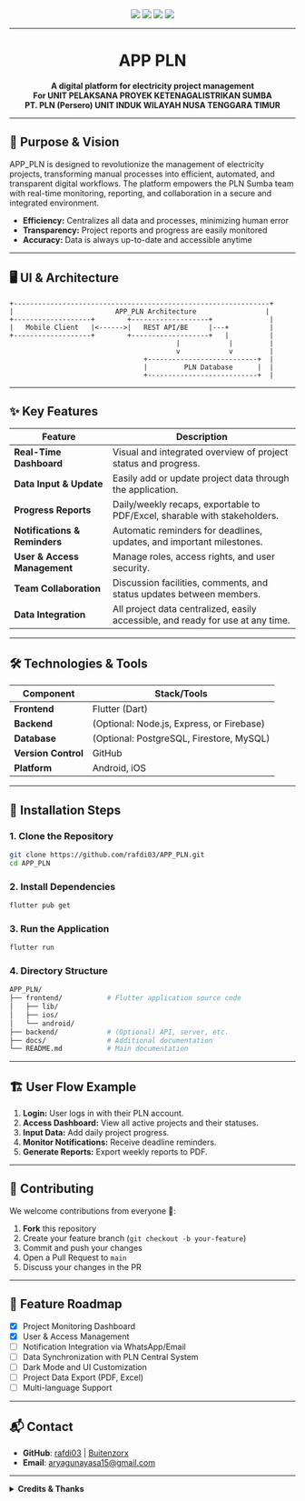 <!--
██╗   ██╗ █████╗ ██████╗ ██████╗     ██████╗ ██╗      ███╗   ██╗
██║   ██║██╔══██╗██╔══██╗██╔══██╗    ██╔══██╗██║      ████╗  ██║
██║   ██║███████║██████╔╝██║  ██║    ██████╔╝██║      ██╔██╗ ██║
╚██╗ ██╔╝██╔══██║██╔═══╝ ██║  ██║    ██╔═══╝ ██║      ██║╚██╗██║
 ╚████╔╝ ██║  ██║██║     ██████╔╝    ██║     ███████╗ ██║ ╚████║
  ╚═══╝  ╚═╝  ╚═╝╚═╝     ╚═════╝     ╚═╝     ╚══════╝ ╚═╝  ╚═══╝
           Digitalization of Electricity Project Management
-->


<div align="center">

<img src="https://img.shields.io/badge/PLN%20Sumba-Project-blue?style=for-the-badge&logo=powerbi&logoColor=white"/>
<img src="https://img.shields.io/badge/Flutter-Mobile-blue?style=for-the-badge&logo=flutter&logoColor=white"/>
<img src="https://img.shields.io/badge/Status-Active-brightgreen?style=for-the-badge&logo=github"/>
<img src="https://img.shields.io/badge/License-Unlicensed-lightgrey?style=for-the-badge"/>

</div>

---

<h1 align="center">APP PLN</h1>
<p align="center"><b>
A digital platform for electricity project management<br>
For UNIT PELAKSANA PROYEK KETENAGALISTRIKAN SUMBA<br>
PT. PLN (Persero) UNIT INDUK WILAYAH NUSA TENGGARA TIMUR
</b></p>

---

## 🎯 **Purpose & Vision**

APP_PLN is designed to revolutionize the management of electricity projects, transforming manual processes into efficient, automated, and transparent digital workflows. The platform empowers the PLN Sumba team with real-time monitoring, reporting, and collaboration in a secure and integrated environment.

- **Efficiency:** Centralizes all data and processes, minimizing human error
- **Transparency:** Project reports and progress are easily monitored
- **Accuracy:** Data is always up-to-date and accessible anytime

---

## 🖥️ **UI & Architecture**
```
+---------------------------------------------------------------+
|                         APP_PLN Architecture                 |
+-------------------+        +-------------------+              |
|   Mobile Client   |<------>|   REST API/BE     |---+          |
+-------------------+        +-------------------+   |          |
                                         |            |         |
                                         v            v         |
                                 +---------------------------+  |
                                 |         PLN Database      |  |
                                 +---------------------------+  |
```

---

## ✨ **Key Features**

| Feature                     | Description                                                                                         |
|-----------------------------|-----------------------------------------------------------------------------------------------------|
| **Real-Time Dashboard**     | Visual and integrated overview of project status and progress.                                      |
| **Data Input & Update**     | Easily add or update project data through the application.                                          |
| **Progress Reports**        | Daily/weekly recaps, exportable to PDF/Excel, sharable with stakeholders.                          |
| **Notifications & Reminders** | Automatic reminders for deadlines, updates, and important milestones.                          |
| **User & Access Management**| Manage roles, access rights, and user security.                                                     |
| **Team Collaboration**      | Discussion facilities, comments, and status updates between members.                                |
| **Data Integration**        | All project data centralized, easily accessible, and ready for use at any time.                     |

---

## 🛠 **Technologies & Tools**

| Component         | Stack/Tools                                |
|-------------------|--------------------------------------------|
| **Frontend**      | Flutter (Dart)                             |
| **Backend**       | (Optional: Node.js, Express, or Firebase)  |
| **Database**      | (Optional: PostgreSQL, Firestore, MySQL)   |
| **Version Control**| GitHub                                    |
| **Platform**      | Android, iOS                               |

---

## 🚀 **Installation Steps**

### 1. Clone the Repository

```bash
git clone https://github.com/rafdi03/APP_PLN.git
cd APP_PLN
```

### 2. Install Dependencies

```bash
flutter pub get
```

### 3. Run the Application

```bash
flutter run
```

### 4. Directory Structure

```bash
APP_PLN/
├── frontend/           # Flutter application source code
│   ├── lib/
│   ├── ios/
│   └── android/
├── backend/            # (Optional) API, server, etc.
├── docs/               # Additional documentation
└── README.md           # Main documentation
```

---

## 🏗️ **User Flow Example**

1. **Login:** User logs in with their PLN account.
2. **Access Dashboard:** View all active projects and their statuses.
3. **Input Data:** Add daily project progress.
4. **Monitor Notifications:** Receive deadline reminders.
5. **Generate Reports:** Export weekly reports to PDF.

---

## 🤝 **Contributing**

We welcome contributions from everyone 🎉:

1. **Fork** this repository
2. Create your feature branch (`git checkout -b your-feature`)
3. Commit and push your changes
4. Open a Pull Request to `main`
5. Discuss your changes in the PR

---

## 🧩 **Feature Roadmap**

- [x] Project Monitoring Dashboard
- [x] User & Access Management
- [ ] Notification Integration via WhatsApp/Email
- [ ] Data Synchronization with PLN Central System
- [ ] Dark Mode and UI Customization
- [ ] Project Data Export (PDF, Excel)
- [ ] Multi-language Support

---

## 📬 **Contact**

- **GitHub**: [rafdi03](https://github.com/rafdi03) | [Buitenzorx](https://github.com/Buitenzorx)
- **Email**: aryagunayasa15@gmail.com

---

<details>
  <summary><b>Credits & Thanks</b></summary>
  <ul>
    <li>All contributors & users</li>
  </ul>
</details>

<!--
  This README design is intentionally crafted to be aesthetic, detailed, and informative.
  Add application screenshots, architecture diagrams, or more badges for extra flair.
-->
